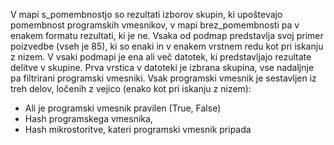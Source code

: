 V mapi s_pomembnostjo so rezultati izborov skupin, ki upoštevajo pomembnost programskih vmesnikov, v mapi brez_pomembnosti pa v enakem formatu rezultati, ki je ne. 
Vsaka od podmap predstavlja svoj primer poizvedbe (vseh je 85), ki so enaki in v enakem vrstnem redu kot pri iskanju z nizem.
V vsaki podmapi je ena ali več datotek, ki predstavljajo rezultate delitve v skupine. 
Prva vrstica v datoteki je izbrana skupina, vse nadaljnje pa filtrirani programski vmesniki.
Vsak programski vmesnik je sestavljen iz treh delov, ločenih z vejico (enako kot pri iskanju z nizem):
- Ali je programski vmesnik pravilen (True, False)
- Hash programskega vmesnika,
- Hash mikrostoritve, kateri programski vmesnik pripada
